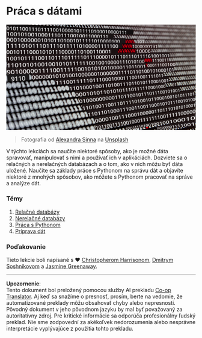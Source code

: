 <!--
CO_OP_TRANSLATOR_METADATA:
{
  "original_hash": "abc3309ab41bc5a7846f70ee1a055838",
  "translation_date": "2025-08-26T14:27:44+00:00",
  "source_file": "2-Working-With-Data/README.md",
  "language_code": "sk"
}
-->
# Práca s dátami

![data love](../../../translated_images/data-love.a22ef29e6742c852505ada062920956d3d7604870b281a8ca7c7ac6f37381d5a.sk.jpg)
> Fotografia od <a href="https://unsplash.com/@swimstaralex?utm_source=unsplash&utm_medium=referral&utm_content=creditCopyText">Alexandra Sinna</a> na <a href="https://unsplash.com/s/photos/data?utm_source=unsplash&utm_medium=referral&utm_content=creditCopyText">Unsplash</a>
  
V týchto lekciách sa naučíte niektoré spôsoby, ako je možné dáta spravovať, manipulovať s nimi a používať ich v aplikáciách. Dozviete sa o relačných a nerelačných databázach a o tom, ako v nich môžu byť dáta uložené. Naučíte sa základy práce s Pythonom na správu dát a objavíte niektoré z mnohých spôsobov, ako môžete s Pythonom pracovať na správe a analýze dát.

### Témy

1. [Relačné databázy](05-relational-databases/README.md)
2. [Nerelačné databázy](06-non-relational/README.md)
3. [Práca s Pythonom](07-python/README.md)
4. [Príprava dát](08-data-preparation/README.md)

### Poďakovanie

Tieto lekcie boli napísané s ❤️ [Christopherom Harrisonom](https://twitter.com/geektrainer), [Dmitrym Soshnikovom](https://twitter.com/shwars) a [Jasmine Greenaway](https://twitter.com/paladique).

---

**Upozornenie**:  
Tento dokument bol preložený pomocou služby AI prekladu [Co-op Translator](https://github.com/Azure/co-op-translator). Aj keď sa snažíme o presnosť, prosím, berte na vedomie, že automatizované preklady môžu obsahovať chyby alebo nepresnosti. Pôvodný dokument v jeho pôvodnom jazyku by mal byť považovaný za autoritatívny zdroj. Pre kritické informácie sa odporúča profesionálny ľudský preklad. Nie sme zodpovední za akékoľvek nedorozumenia alebo nesprávne interpretácie vyplývajúce z použitia tohto prekladu.